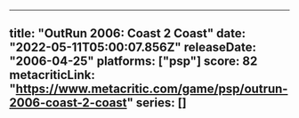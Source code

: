 
---
title: "OutRun 2006: Coast 2 Coast"
date: "2022-05-11T05:00:07.856Z"
releaseDate: "2006-04-25"
platforms: ["psp"]
score: 82
metacriticLink: "https://www.metacritic.com/game/psp/outrun-2006-coast-2-coast"
series: []
---
